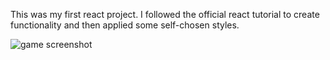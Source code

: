 This was my first react project. I followed the official react tutorial to create functionality and then applied some self-chosen styles.

<img src="https://drive.google.com/uc?export=view&id=1NJ7SaPzcTXtWYm6GSvi2OKxnUXmu0xHl" alt="game screenshot"/>


